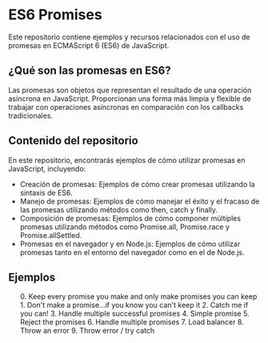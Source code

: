 <h1>ES6 Promises</h1>
Este repositorio contiene ejemplos y recursos relacionados con el uso de promesas en ECMAScript 6 (ES6) de JavaScript.

## ¿Qué son las promesas en ES6?
Las promesas son objetos que representan el resultado de una operación asíncrona en JavaScript. Proporcionan una forma más limpia y flexible de trabajar con operaciones asíncronas en comparación con los callbacks tradicionales.

## Contenido del repositorio
En este repositorio, encontrarás ejemplos de cómo utilizar promesas en JavaScript, incluyendo:

<ul>
<li>Creación de promesas: Ejemplos de cómo crear promesas utilizando la sintaxis de ES6.</li>
<li>Manejo de promesas: Ejemplos de cómo manejar el éxito y el fracaso de las promesas utilizando métodos como then, catch y finally.</li>
<li>Composición de promesas: Ejemplos de cómo componer múltiples promesas utilizando métodos como Promise.all, Promise.race y Promise.allSettled.</li>
<li>Promesas en el navegador y en Node.js: Ejemplos de cómo utilizar promesas tanto en el entorno del navegador como en el de Node.js.</li>
</ul>

## Ejemplos
<ul>
    </li>0. Keep every promise you make and only make promises you can keep</li>
    </li>1. Don't make a promise...if you know you can't keep it</li>
    </li>2. Catch me if you can!</li>
    </li>3. Handle multiple successful promises</li>
    </li>4. Simple promise</li>
    </li>5. Reject the promises</li>
    </li>6. Handle multiple promises</li>
    </li>7. Load balancer</li>
    </li>8. Throw an error</li>
    </li>9. Throw error / try catch</li>
</ul>